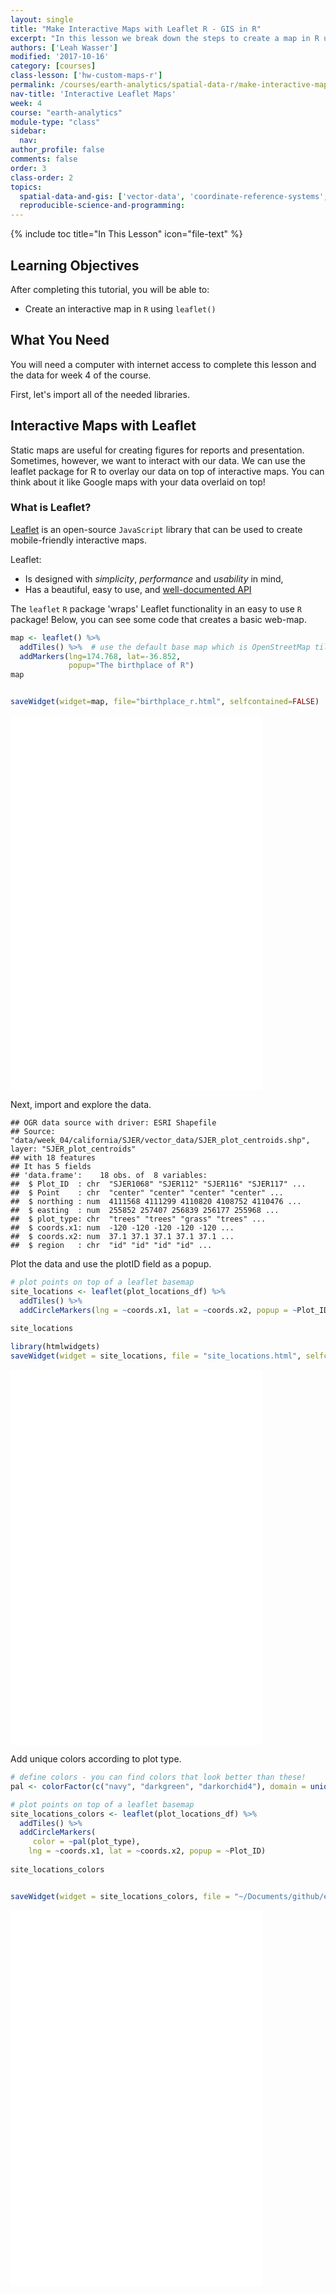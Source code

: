 ```yaml
---
layout: single
title: "Make Interactive Maps with Leaflet R - GIS in R"
excerpt: "In this lesson we break down the steps to create a map in R using ggplot."
authors: ['Leah Wasser']
modified: '2017-10-16'
category: [courses]
class-lesson: ['hw-custom-maps-r']
permalink: /courses/earth-analytics/spatial-data-r/make-interactive-maps-with-leaflet-R/
nav-title: 'Interactive Leaflet Maps'
week: 4
course: "earth-analytics"
module-type: "class"
sidebar:
  nav:
author_profile: false
comments: false
order: 3
class-order: 2
topics:
  spatial-data-and-gis: ['vector-data', 'coordinate-reference-systems', 'maps-in-r']
  reproducible-science-and-programming:
---
```


<!--# remove module-type: 'class' so it doesn't render live -->

{% include toc title="In This Lesson" icon="file-text" %}

<div class='notice--success' markdown="1">

## <i class="fa fa-graduation-cap" aria-hidden="true"></i> Learning Objectives

After completing this tutorial, you will be able to:

* Create an interactive map in `R` using `leaflet()`

## <i class="fa fa-check-square-o fa-2" aria-hidden="true"></i> What You Need

You will need a computer with internet access to complete this lesson and the data for week 4 of the course.

</div>





First, let's import all of the needed libraries.




## Interactive Maps with Leaflet

Static maps are useful for creating figures for reports and presentation. Sometimes,
however, we want to interact with our data. We can use the leaflet package for
R to overlay our data on top of interactive maps. You can think about it like
Google  maps with your data overlaid on top!

### What is Leaflet?

<a href="http://leafletjs.com" target="_blank">Leaflet</a> is an open-source `JavaScript` library that can be used to create mobile-friendly interactive maps.

Leaflet:

* Is designed with *simplicity*, *performance* and *usability* in mind,
* Has a beautiful, easy to use, and <a href="http://leafletjs.com/reference.html" target="_blank">well-documented API</a>


The `leaflet` `R` package 'wraps' Leaflet functionality in an easy to use `R` package! Below, you can see some code that creates a basic web-map.


```r
map <- leaflet() %>%
  addTiles() %>%  # use the default base map which is OpenStreetMap tiles
  addMarkers(lng=174.768, lat=-36.852,
             popup="The birthplace of R")
map
```


```r

saveWidget(widget=map, file="birthplace_r.html", selfcontained=FALSE)
```


<iframe title="Basic Map" width="80%" height="600" src="{{ site.url }}/example-leaflet-maps/birthplace_r.html" frameborder="0" allowfullscreen></iframe>


Next, import and explore the data.



```
## OGR data source with driver: ESRI Shapefile 
## Source: "data/week_04/california/SJER/vector_data/SJER_plot_centroids.shp", layer: "SJER_plot_centroids"
## with 18 features
## It has 5 fields
## 'data.frame':	18 obs. of  8 variables:
##  $ Plot_ID  : chr  "SJER1068" "SJER112" "SJER116" "SJER117" ...
##  $ Point    : chr  "center" "center" "center" "center" ...
##  $ northing : num  4111568 4111299 4110820 4108752 4110476 ...
##  $ easting  : num  255852 257407 256839 256177 255968 ...
##  $ plot_type: chr  "trees" "trees" "grass" "trees" ...
##  $ coords.x1: num  -120 -120 -120 -120 -120 ...
##  $ coords.x2: num  37.1 37.1 37.1 37.1 37.1 ...
##  $ region   : chr  "id" "id" "id" "id" ...
```

Plot the data and use the plotID field as a popup.


```r
# plot points on top of a leaflet basemap
site_locations <- leaflet(plot_locations_df) %>%
  addTiles() %>%
  addCircleMarkers(lng = ~coords.x1, lat = ~coords.x2, popup = ~Plot_ID) 
 
site_locations
```


```r
library(htmlwidgets)
saveWidget(widget = site_locations, file = "site_locations.html", selfcontained = FALSE)
```

<iframe title="Basic Map" width="80%" height="600" src="{{ site.url }}/example-leaflet-maps/site_locations.html" frameborder="0" allowfullscreen></iframe>


Add unique colors according to plot type.
 

```r
# define colors - you can find colors that look better than these! 
pal <- colorFactor(c("navy", "darkgreen", "darkorchid4"), domain = unique(sjer_aoi_WGS84$plot_type))

# plot points on top of a leaflet basemap
site_locations_colors <- leaflet(plot_locations_df) %>%
  addTiles() %>%
  addCircleMarkers(
     color = ~pal(plot_type),
    lng = ~coords.x1, lat = ~coords.x2, popup = ~Plot_ID) 
 
site_locations_colors
```



```r

saveWidget(widget = site_locations_colors, file = "~/Documents/github/earthlab.github.io/example-leaflet-maps/site_locations_colors.html", selfcontained = FALSE)
```

<iframe title="Basic Map" width="80%" height="600" src="{{ site.url }}/example-leaflet-maps/site_locations_colors.html" frameborder="0" allowfullscreen></iframe>


